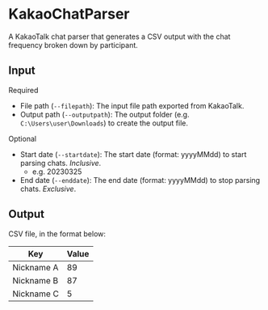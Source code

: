 # KakaoChatParser

A KakaoTalk chat parser that generates a CSV output with the chat frequency broken down by participant.

## Input
Required
 - File path (`--filepath`): The input file path exported from KakaoTalk.
 - Output path (`--outputpath`): The output folder (e.g. `C:\Users\user\Downloads`) to create the output file.
 
Optional
 - Start date (`--startdate`): The start date (format: yyyyMMdd) to start parsing chats. _Inclusive_.
   - e.g. 20230325
 - End date (`--enddate`): The end date (format: yyyyMMdd) to stop parsing chats. _Exclusive_.

## Output
CSV file, in the format below:

|  Key  |  Value  |
| ----- |  ------ |
| Nickname A | 89 |
| Nickname B | 87 |
| Nickname C | 5  |
